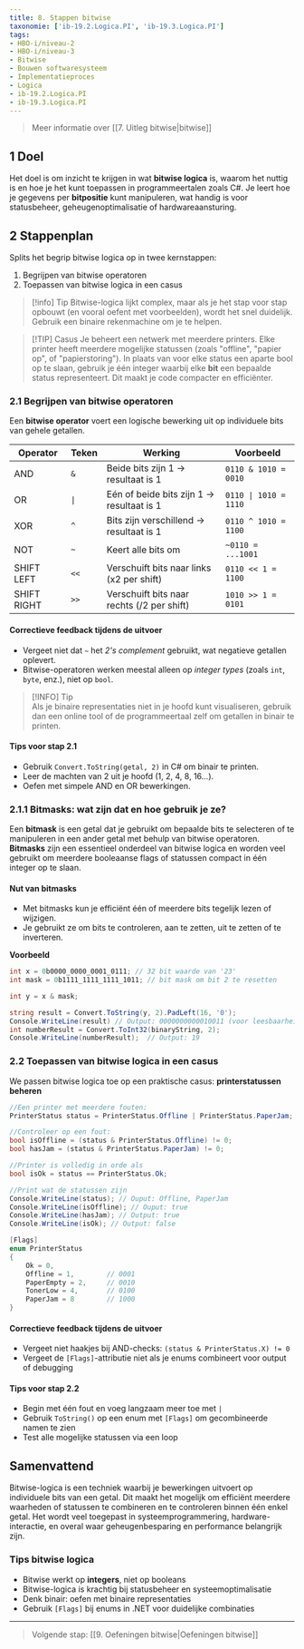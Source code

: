 ```yaml
---
title: 8. Stappen bitwise
taxonomie: ['ib-19.2.Logica.PI', 'ib-19.3.Logica.PI']
tags:
- HBO-i/niveau-2
- HBO-i/niveau-3
- Bitwise
- Bouwen softwaresysteem
- Implementatieproces
- Logica
- ib-19.2.Logica.PI
- ib-19.3.Logica.PI
---
```


> Meer informatie over [[7. Uitleg bitwise|bitwise]]

## 1 Doel
Het doel is om inzicht te krijgen in wat **bitwise logica** is, waarom het nuttig is en hoe je het kunt toepassen in programmeertalen zoals C#. Je leert hoe je gegevens per **bitpositie** kunt manipuleren, wat handig is voor statusbeheer, geheugenoptimalisatie of hardwareaansturing.

## 2 Stappenplan
Splits het begrip bitwise logica op in twee kernstappen:
1. Begrijpen van bitwise operatoren
2. Toepassen van bitwise logica in een casus

> [!info] Tip 
> Bitwise-logica lijkt complex, maar als je het stap voor stap opbouwt (en vooral oefent met voorbeelden), wordt het snel duidelijk. Gebruik een binaire rekenmachine om je te helpen.

>[!TIP] Casus
> Je beheert een netwerk met meerdere printers. Elke printer heeft meerdere mogelijke statussen (zoals "offline", "papier op", of "papierstoring"). In plaats van voor elke status een aparte bool op te slaan, gebruik je één integer waarbij elke **bit** een bepaalde status representeert. Dit maakt je code compacter en efficiënter.

### 2.1 Begrijpen van bitwise operatoren
Een **bitwise operator** voert een logische bewerking uit op individuele bits van gehele getallen.

| Operator    | Teken | Werking                                    | Voorbeeld             |
| ----------- | ----- | ------------------------------------------ | --------------------- |
| AND         | `&`   | Beide bits zijn 1 → resultaat is 1         | `0110 & 1010 = 0010`  |
| OR          | `\|`  | Eén of beide bits zijn 1 → resultaat is 1  | `0110 \| 1010 = 1110` |
| XOR         | `^`   | Bits zijn verschillend → resultaat is 1    | `0110 ^ 1010 = 1100`  |
| NOT         | `~`   | Keert alle bits om                         | `~0110 = ...1001`     |
| SHIFT LEFT  | `<<`  | Verschuift bits naar links (x2 per shift)  | `0110 << 1 = 1100`    |
| SHIFT RIGHT | `>>`  | Verschuift bits naar rechts (/2 per shift) | `1010 >> 1 = 0101`    |

#### Correctieve feedback tijdens de uitvoer
- Vergeet niet dat `~` het _2's complement_ gebruikt, wat negatieve getallen oplevert.
- Bitwise-operatoren werken meestal alleen op _integer types_ (zoals `int`, `byte`, enz.), niet op `bool`.


> [!INFO] Tip  
> Als je binaire representaties niet in je hoofd kunt visualiseren, gebruik dan een online tool of de programmeertaal zelf om getallen in binair te printen.

#### Tips voor stap 2.1
- Gebruik `Convert.ToString(getal, 2)` in C# om binair te printen.
- Leer de machten van 2 uit je hoofd (1, 2, 4, 8, 16...).
- Oefen met simpele AND en OR bewerkingen.

### 2.1.1 Bitmasks: wat zijn dat en hoe gebruik je ze?
Een **bitmask** is een getal dat je gebruikt om bepaalde bits te selecteren of te manipuleren in een ander getal met behulp van bitwise operatoren. **Bitmasks** zijn een essentieel onderdeel van bitwise logica en worden veel gebruikt om meerdere booleaanse flags of statussen compact in één integer op te slaan.

#### Nut van bitmasks
- Met bitmasks kun je efficiënt één of meerdere bits tegelijk lezen of wijzigen.
- Je gebruikt ze om bits te controleren, aan te zetten, uit te zetten of te inverteren.

**Voorbeeld**
```csharp
int x = 0b0000_0000_0001_0111; // 32 bit waarde van '23'
int mask = 0b1111_1111_1111_1011; // bit mask om bit 2 te resetten

int y = x & mask;

string result = Convert.ToString(y, 2).PadLeft(16, '0');
Console.WriteLine(result) // Output: 0000000000010011 (voor leesbaarheid: 0000_0000_0001_0011)
int numberResult = Convert.ToInt32(binaryString, 2);
Console.WriteLine(numberResult);  // Output: 19
```

### 2.2 Toepassen van bitwise logica in een casus
We passen bitwise logica toe op een praktische casus: **printerstatussen beheren**
```csharp
//Een printer met meerdere fouten:
PrinterStatus status = PrinterStatus.Offline | PrinterStatus.PaperJam; // 0001 | 1000 = 1001

//Controleer op een fout:
bool isOffline = (status & PrinterStatus.Offline) != 0;
bool hasJam = (status & PrinterStatus.PaperJam) != 0;

//Printer is volledig in orde als
bool isOk = status == PrinterStatus.Ok;

//Print wat de statussen zijn 
Console.WriteLine(status); // Ouput: Offline, PaperJam 
Console.WriteLine(isOffline); // Ouput: true 
Console.WriteLine(hasJam); // Output: true 
Console.WriteLine(isOk); // Output: false

[Flags]
enum PrinterStatus
{
    Ok = 0,
    Offline = 1,        // 0001
    PaperEmpty = 2,     // 0010
    TonerLow = 4,       // 0100
    PaperJam = 8        // 1000
}
```

#### Correctieve feedback tijdens de uitvoer
- Vergeet niet haakjes bij AND-checks: `(status & PrinterStatus.X) != 0`
- Vergeet de `[Flags]`-attributie niet als je enums combineert voor output of debugging

#### Tips voor stap 2.2
- Begin met één fout en voeg langzaam meer toe met `|`
- Gebruik `ToString()` op een enum met `[Flags]` om gecombineerde namen te zien
- Test alle mogelijke statussen via een loop

## Samenvattend
Bitwise-logica is een techniek waarbij je bewerkingen uitvoert op individuele bits van een getal. Dit maakt het mogelijk om efficiënt meerdere waarheden of statussen te combineren en te controleren binnen één enkel getal. Het wordt veel toegepast in systeemprogrammering, hardware-interactie, en overal waar geheugenbesparing en performance belangrijk zijn.

### Tips bitwise logica
- Bitwise werkt op **integers**, niet op booleans
- Bitwise-logica is krachtig bij statusbeheer en systeemoptimalisatie
- Denk binair: oefen met binaire representaties
- Gebruik `[Flags]` bij enums in .NET voor duidelijke combinaties

---

> Volgende stap: [[9. Oefeningen bitwise|Oefeningen bitwise]]
